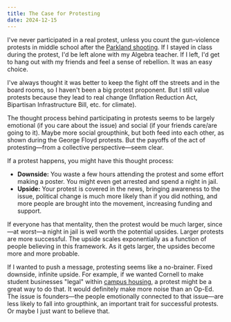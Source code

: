 ```yaml
---
title: The Case for Protesting
date: 2024-12-15
---
```

I've never participated in a real protest, unless you count the gun-violence protests in middle school after the [Parkland shooting](https://en.wikipedia.org/wiki/Parkland_high_school_shooting). If I stayed in class during the protest, I'd be left alone with my Algebra teacher. If I left, I'd get to hang out with my friends and feel a sense of rebellion. It was an easy choice.

I've always thought it was better to keep the fight off the streets and in the board rooms, so I haven't been a big protest proponent. But I still value protests because they lead to real change (Inflation Reduction Act, Bipartisan Infrastructure Bill, etc. for climate). 

The thought process behind participating in protests seems to be largely emotional (if you care about the issue) and social (if your friends care/are going to it). Maybe more social groupthink, but both feed into each other, as shown during the George Floyd protests. But the payoffs of the act of protesting—from a collective perspective—seem clear.

If a protest happens, you might have this thought process:
- **Downside:** You waste a few hours attending the protest and some effort making a poster. You might even get arrested and spend a night in jail.
- **Upside:** Your protest is covered in the news, bringing awareness to the issue, political change is much more likely than if you did nothing, and more people are brought into the movement, increasing funding and support. 

If everyone has that mentality, then the protest would be much larger, since—at worst—a night in jail is well worth the potential upsides. Larger protests are more successful. The upside scales exponentially as a function of people believing in this framework. As it gets larger, the upsides become more and more probable.

If I wanted to push a message, protesting seems like a no-brainer. Fixed downside, infinite upside. For example, if we wanted Cornell to make student businesses "legal" within [campus housing](https://scl.cornell.edu/residential-life/housing/housing-details/rates-amenities-licenses/12-month-undergraduate-housing-license-2024-2025), a protest might be a great way to do that. It would definitely make more noise than an Op-Ed. The issue is founders—the people emotionally connected to that issue—are less likely to fall into groupthink, an important trait for successful protests. Or maybe I just want to believe that.